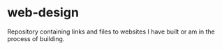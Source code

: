 # web-design
Repository containing links and files to websites I have built or am in the process of building.
